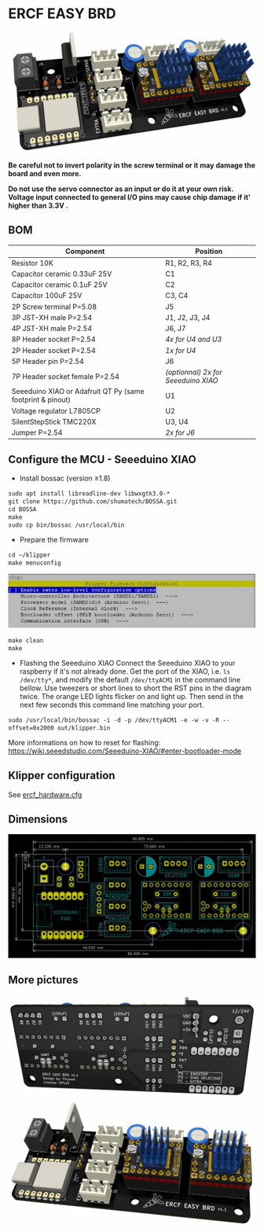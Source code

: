 # ERCF EASY BRD

![ERCF front picture](/images/ercf-easy-brd_front.jpg)

**Be careful not to invert polarity in the screw terminal or it may damage the board and even more.**

**Do not use the servo connector as an input or do it at your own risk.
Voltage input connected to general I/O pins may cause chip damage if it' higher than 3.3V .**

## BOM
Component | Position
------------ | -------------
Resistor 10K | R1, R2, R3, R4
Capacitor ceramic 0.33uF 25V | C1
Capacitor ceramic 0.1uF 25V | C2
Capacitor 100uF 25V | C3, C4
2P Screw terminal P=5.08 | J5
3P JST-XH male P=2.54 | J1, J2, J3, J4
4P JST-XH male P=2.54 | J6, J7
8P Header socket P=2.54 | *4x for U4 and U3*
2P Header socket P=2.54 | *1x for U4*
5P Header pin P=2.54 | J6
7P Header socket female P=2.54 | *(optionnal) 2x for Seeeduino XIAO*
Seeeduino XIAO or Adafruit QT Py (same footprint & pinout)| U1
Voltage regulator L7805CP | U2
SilentStepStick TMC220X | U3, U4
Jumper P=2.54 | *2x for J6*

## Configure the MCU - Seeeduino XIAO
* Install bossac (version ≥1.8)
```
sudo apt install libreadline-dev libwxgtk3.0-*
git clone https://github.com/shumatech/BOSSA.git
cd BOSSA
make
sudo cp bin/bossac /usr/local/bin
```
* Prepare the firmware
```
cd ~/klipper
make menuconfig
```
![Menuconfig instructions](/images/flashing.jpg)
```
make clean
make
```
* Flashing the Seeeduino XIAO
Connect the Seeeduino XIAO to your raspberry if it's not already done.
Get the port of the XIAO, i.e. `ls /dev/tty*`, and modify the default `/dev/ttyACM1` in the command line bellow.
Use tweezers or short lines to short the RST pins in the diagram twice. The orange LED lights flicker on and light up. Then send in the next few seconds this command line matching your port.
```
sudo /usr/local/bin/bossac -i -d -p /dev/ttyACM1 -e -w -v -R --offset=0x2000 out/klipper.bin
```

More informations on how to reset for flashing: 
https://wiki.seeedstudio.com/Seeeduino-XIAO/#enter-bootloader-mode

## Klipper configuration
See [ercf_hardware.cfg](ercf_hardware.cfg)

## Dimensions
![ERCF dimensions picture](/images/dimensions.jpg)

## More pictures
![ERCF back picture](/images/ercf-easy-brd_back.jpg)
![ERCF front picture](/images/ercf-easy-brd_front_2.jpg)
